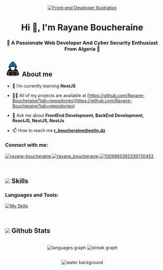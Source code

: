 <div align="center">
  <a href="https://t4.ftcdn.net/jpg/03/08/82/39/360_F_308823955_XTMT8TNKmOYnPEwmEmfnskgNqQv3hQE5.jpg">
    <img src="https://t4.ftcdn.net/jpg/03/08/82/39/360_F_308823955_XTMT8TNKmOYnPEwmEmfnskgNqQv3hQE5.jpg" alt="Front-end Developer Illustration">
  </a>
</div>


<h1 align="center">Hi 👋, I'm Rayane Boucheraine</h1>
<h3 align="center">🚀 A Passionate Web Developer And Cyber Security Enthusiast From Algeria 🚀</h3>

## <img src = "https://github.com/0xabdulkhalid/0xabdulkhalid/blob/main/assets/mdImages/about_me.gif?raw=true" width = 50px><b> **About me**</b>

- 🌱 I’m currently learning **NestJS**

- 👨‍💻 All of my projects are available at [https://github.com/Rayane-Boucheraine?tab=repositories](https://github.com/Rayane-Boucheraine?tab=repositories)

- 💬 Ask me about **FrontEnd Development, BackEnd Development, ReactJS, NextJS, NestJs**

- 📫 How to reach me **[r_boucheraine@estin.dz](mailto:r_boucheraine@estin.dz)**
<h3 align="left">Connect with me:</h3>
<p align="left">
  <a href="https://linkedin.com/in/rayane-boucheraine" target="blank">
    <img align="center" src="https://raw.githubusercontent.com/rahuldkjain/github-profile-readme-generator/master/src/images/icons/Social/linked-in-alt.svg" alt="rayane-boucheraine" height="30" width="40" />
  </a>
  <a href="https://instagram.com/rayane_boucheraine" target="blank">
    <img align="center" src="https://raw.githubusercontent.com/rahuldkjain/github-profile-readme-generator/master/src/images/icons/Social/instagram.svg" alt="rayane_boucheraine" height="30" width="40" />
  </a>
  <a href="https://discord.gg/1009885392339730453" target="blank">
    <img align="center" src="https://raw.githubusercontent.com/rahuldkjain/github-profile-readme-generator/master/src/images/icons/Social/discord.svg" alt="1009885392339730453" height="30" width="40" />
  </a>
</p>

<br>

## <img src="https://media2.giphy.com/media/QssGEmpkyEOhBCb7e1/giphy.gif?cid=ecf05e47a0n3gi1bfqntqmob8g9aid1oyj2wr3ds3mg700bl&rid=giphy.gif" width ="25"><b> Skills</b>


<h3 align="left">Languages and Tools:</h3>
<p align="left">
  <a href="https://skillicons.dev">
    <img src="https://skillicons.dev/icons?i=js,typescript,html,css,scss,tailwindcss,bootstrap,react,redux,nextjs,express,nestjs,mongodb,mysql,jest,wasm,c,java,python,vscode,vite,git,linux,docker,bash,nginx,figma" alt="My Skills" />
  </a>
</p>
<br />

## <img src="https://media.giphy.com/media/iY8CRBdQXODJSCERIr/giphy.gif" width="35"><b> Github Stats </b>
<br>


<div align="center">

<div align="center">
  <img src="https://github-readme-stats.vercel.app/api/top-langs?username=Rayane-Boucheraine&locale=en&hide_title=false&layout=compact&card_width=320&langs_count=5&theme=dracula&hide_border=false&order=2" height="150" alt="languages graph"  />
  <img src="https://streak-stats.demolab.com?user=Rayane-Boucheraine&locale=en&mode=daily&theme=dracula&hide_border=false&border_radius=5&order=3" height="150" alt="streak graph"  />
</div>

</div>
<br>
<p align="center"><img  src="https://raw.githubusercontent.com/Trilokia/Trilokia/379277808c61ef204768a61bbc5d25bc7798ccf1/bottom_header.svg" alt="water background"></p>
